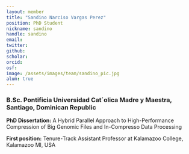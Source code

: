```yaml
---
layout: member
title: "Sandino Narciso Vargas Perez"
position: PhD Student
nickname: sandino
handle: sandino 
email: 
twitter:
github: 
scholar: 
orcid:
osf: 
image: /assets/images/team/sandino_pic.jpg
alum: true
---
```


### B.Sc. Pontificia Universidad Cat´olica Madre y Maestra, Santiago, Dominican Republic

__PhD Dissertation:__  A Hybrid Parallel Approach to High-Performance Compression of Big Genomic Files and In-Compresso Data Processing 

__First position:__ Tenure-Track Assistant Professor at Kalamazoo College, Kalamazoo MI, USA